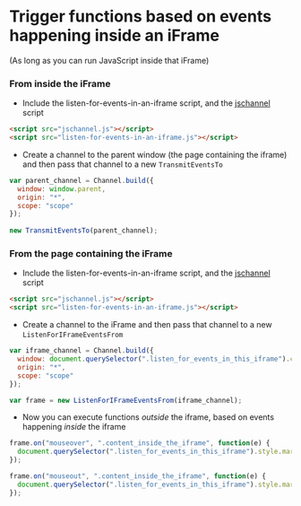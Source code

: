 # Trigger functions based on events happening inside an iFrame
(As long as you can run JavaScript inside that iFrame)

### From inside the iFrame

* Include the listen-for-events-in-an-iframe script, and the [jschannel](https://github.com/mozilla/jschannel) script

``` html
<script src="jschannel.js"></script>
<script src="listen-for-events-in-an-iframe.js"></script>
```

* Create a channel to the parent window (the page containing the iframe) and then pass that channel to a new `TransmitEventsTo`

``` js
var parent_channel = Channel.build({
  window: window.parent,
  origin: "*",
  scope: "scope"
});
  
new TransmitEventsTo(parent_channel);
```

### From the page containing the iFrame

* Include the listen-for-events-in-an-iframe script, and the [jschannel](https://github.com/mozilla/jschannel) script

``` html
<script src="jschannel.js"></script>
<script src="listen-for-events-in-an-iframe.js"></script>
```

* Create a channel to the iFrame and then pass that channel to a new `ListenForIFrameEventsFrom`

``` js
var iframe_channel = Channel.build({
  window: document.querySelector(".listen_for_events_in_this_iframe").contentWindow,
  origin: "*",
  scope: "scope"
});

var frame = new ListenForIFrameEventsFrom(iframe_channel);
```

* Now you can execute functions *outside* the iframe, based on events happening *inside* the iframe

``` js
frame.on("mouseover", ".content_inside_the_iframe", function(e) {
  document.querySelector(".listen_for_events_in_this_iframe").style.margin = '20%';
});

frame.on("mouseout", ".content_inside_the_iframe", function(e) {
  document.querySelector(".listen_for_events_in_this_iframe").style.margin = '0';
});
```
